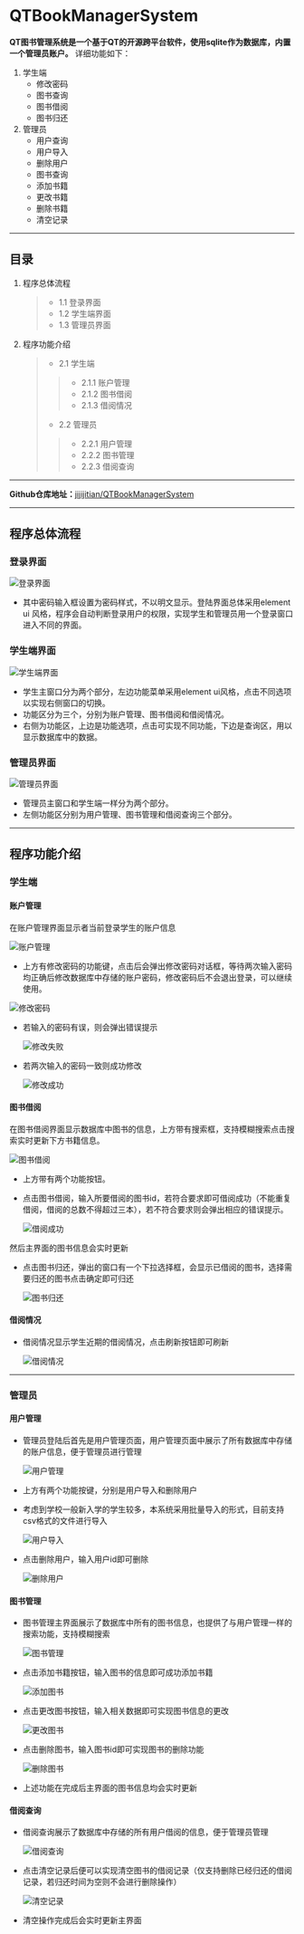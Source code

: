 # QTBookManagerSystem 

**QT图书管理系统是一个基于QT的开源跨平台软件，使用sqlite作为数据库，内置一个管理员账户。**
详细功能如下：

1. 学生端
	* 修改密码
	* 图书查询
	* 图书借阅
	* 图书归还
2. 管理员
	* 用户查询
	* 用户导入
	* 删除用户
	* 图书查询
	* 添加书籍
	* 更改书籍
	* 删除书籍
	* 清空记录

---

## 目录
1. 程序总体流程
	> * 1.1 登录界面
	> * 1.2 学生端界面
	> * 1.3 管理员界面
2. 程序功能介绍
	> * 2.1 学生端
	> > * 2.1.1 账户管理
	> > * 2.1.2 图书借阅
	> > * 2.1.3 借阅情况
	> * 2.2 管理员
	> > * 2.2.1 用户管理
	> > * 2.2.2 图书管理
	> > * 2.2.3 借阅查询

---
**Github仓库地址：**[jijijitian/QTBookManagerSystem](https://github.com/jijijitian/QTBookManagerSystem)

---
## 程序总体流程
### 登录界面
![登录界面](img/loginui.png "登录窗口")
* 其中密码输入框设置为密码样式，不以明文显示。登陆界面总体采用element ui 风格，程序会自动判断登录用户的权限，实现学生和管理员用一个登录窗口进入不同的界面。

### 学生端界面
![学生端界面](img/studentui.png "学生主窗口")
* 学生主窗口分为两个部分，左边功能菜单采用element ui风格，点击不同选项以实现右侧窗口的切换。
* 功能区分为三个，分别为账户管理、图书借阅和借阅情况。
* 右侧为功能区，上边是功能选项，点击可实现不同功能，下边是查询区，用以显示数据库中的数据。

### 管理员界面
![管理员界面](img/administratorui.png "管理员主窗口")

* 管理员主窗口和学生端一样分为两个部分。
* 左侧功能区分别为用户管理、图书管理和借阅查询三个部分。

---

## 程序功能介绍

### 学生端

#### 账户管理

在账户管理界面显示者当前登录学生的账户信息

![账户管理](img/studentui.png)

* 上方有修改密码的功能键，点击后会弹出修改密码对话框，等待两次输入密码均正确后修改数据库中存储的账户密码，修改密码后不会退出登录，可以继续使用。

![修改密码](img/changePassword.png)

* 若输入的密码有误，则会弹出错误提示

  ![修改失败](img/changePasswordFailed.png)

* 若两次输入的密码一致则成功修改

  ![修改成功](img/changePasswordSuccess.png)
  
#### 图书借阅

在图书借阅界面显示数据库中图书的信息，上方带有搜索框，支持模糊搜索点击搜索实时更新下方书籍信息。

![图书借阅](img/studentBorrow.png)

* 上方带有两个功能按钮。

* 点击图书借阅，输入所要借阅的图书id，若符合要求即可借阅成功（不能重复借阅，借阅的总数不得超过三本），若不符合要求则会弹出相应的错误提示。

  ![借阅成功](img/studentBorrowSuccess.png)

然后主界面的图书信息会实时更新

* 点击图书归还，弹出的窗口有一个下拉选择框，会显示已借阅的图书，选择需要归还的图书点击确定即可归还

  ![图书归还](img/studentReturn.png)

#### 借阅情况

* 借阅情况显示学生近期的借阅情况，点击刷新按钮即可刷新

  ![借阅情况](img/studentRecord.png)

---

### 管理员

#### 用户管理

* 管理员登陆后首先是用户管理页面，用户管理页面中展示了所有数据库中存储的账户信息，便于管理员进行管理

  ![用户管理](img/administratorui.png)

* 上方有两个功能按键，分别是用户导入和删除用户

* 考虑到学校一般新入学的学生较多，本系统采用批量导入的形式，目前支持csv格式的文件进行导入

  ![用户导入](img/addUser.png)

* 点击删除用户，输入用户id即可删除

  ![删除用户](img/deleteUser.png)

#### 图书管理

* 图书管理主界面展示了数据库中所有的图书信息，也提供了与用户管理一样的搜索功能，支持模糊搜索

  ![图书管理](img/bookManager.png)

* 点击添加书籍按钮，输入图书的信息即可成功添加书籍

  ![添加图书](img/addBook.png)

* 点击更改图书按钮，输入相关数据即可实现图书信息的更改

  ![更改图书](img/changeBook.png)

* 点击删除图书，输入图书id即可实现图书的删除功能

  ![删除图书](img/deleteBook.png)

* 上述功能在完成后主界面的图书信息均会实时更新

#### 借阅查询

* 借阅查询展示了数据库中存储的所有用户借阅的信息，便于管理员管理

  ![借阅查询](img/record.png)

* 点击清空记录后便可以实现清空图书的借阅记录（仅支持删除已经归还的借阅记录，若归还时间为空则不会进行删除操作）

  ![清空记录](img/deleteRecord.png)

* 清空操作完成后会实时更新主界面